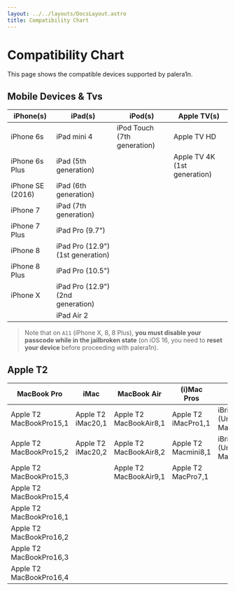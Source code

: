 ```yaml
---
layout: ../../layouts/DocsLayout.astro
title: Compatibility Chart
---
```


# Compatibility Chart

This page shows the compatible devices supported by palera1n.

## Mobile Devices & Tvs

| iPhone(s)                 | iPad(s)                        		| iPod(s)   					| Apple TV(s) 					|
|-							|-										|-								|-								|
| iPhone 6s                 | iPad mini 4							| iPod Touch (7th generation)	| Apple TV HD                 	|
| iPhone 6s Plus            | iPad (5th generation)					|								| Apple TV 4K (1st generation)	|
| iPhone SE (2016)          | iPad (6th generation)					|								|								|
| iPhone 7                  | iPad (7th generation)					|								|								|
| iPhone 7 Plus             | iPad Pro (9.7")						|								|								|
| iPhone 8                  | iPad Pro (12.9") (1st generation)		|								|								|
| iPhone 8 Plus             | iPad Pro (10.5")						|								|								|
| iPhone X                  | iPad Pro (12.9") (2nd generation)		|								|								|
|                           | iPad Air 2		                    |								|								|


> Note that on `A11` (iPhone X, 8, 8 Plus), **you must disable your passcode while in the jailbroken state** (on iOS 16, you need to **reset your device** before proceeding with palera1n).

## Apple T2

| MacBook Pro               | iMac		             	| MacBook Air	          	| (i)Mac Pros             	| Other		              	|
|-							|-							|-							|-							|-							|
| Apple T2 MacBookPro15,1   | Apple T2 iMac20,1         | Apple T2 MacBookAir8,1    | Apple T2 iMacPro1,1       | iBridge2,11 (Unknown Mac) |
| Apple T2 MacBookPro15,2   | Apple T2 iMac20,2         | Apple T2 MacBookAir8,2    | Apple T2 Macmini8,1       | iBridge2,13 (Unknown Mac) |
| Apple T2 MacBookPro15,3   |                           | Apple T2 MacBookAir9,1    | Apple T2 MacPro7,1        |                           |
| Apple T2 MacBookPro15,4   |                           |                           |                           |                           |
| Apple T2 MacBookPro16,1   |                           |                           |                           |                           |
| Apple T2 MacBookPro16,2   |                           |                           |                           |                           |
| Apple T2 MacBookPro16,3   |                           |                           |                           |                           |
| Apple T2 MacBookPro16,4   |                           |                           |                           |                           |


